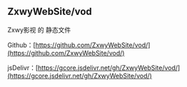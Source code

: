 ## ZxwyWebSite/vod
Zxwy影视 的 静态文件
 
Github：[https://github.com/ZxwyWebSite/vod/](https://github.com/ZxwyWebSite/vod/)
 
jsDelivr：[https://gcore.jsdelivr.net/gh/ZxwyWebSite/vod/](https://gcore.jsdelivr.net/gh/ZxwyWebSite/vod/)
